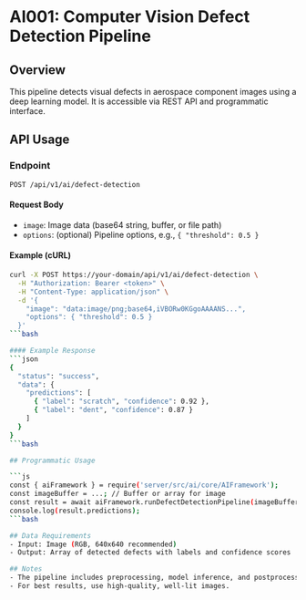 # AI001: Computer Vision Defect Detection Pipeline

## Overview
This pipeline detects visual defects in aerospace component images using a deep learning model. It
is accessible via REST API and programmatic interface.

## API Usage

### Endpoint
`POST /api/v1/ai/defect-detection`

#### Request Body
- `image`: Image data (base64 string, buffer, or file path)
- `options`: (optional) Pipeline options, e.g., `{ "threshold": 0.5 }`

#### Example (cURL)
```sh
curl -X POST https://your-domain/api/v1/ai/defect-detection \
  -H "Authorization: Bearer <token>" \
  -H "Content-Type: application/json" \
  -d '{
    "image": "data:image/png;base64,iVBORw0KGgoAAAANS...",
    "options": { "threshold": 0.5 }
  }'
```bash

#### Example Response
```json
{
  "status": "success",
  "data": {
    "predictions": [
      { "label": "scratch", "confidence": 0.92 },
      { "label": "dent", "confidence": 0.87 }
    ]
  }
}
```bash

## Programmatic Usage

```js
const { aiFramework } = require('server/src/ai/core/AIFramework');
const imageBuffer = ...; // Buffer or array for image
const result = await aiFramework.runDefectDetectionPipeline(imageBuffer, { threshold: 0.5 });
console.log(result.predictions);
```bash

## Data Requirements
- Input: Image (RGB, 640x640 recommended)
- Output: Array of detected defects with labels and confidence scores

## Notes
- The pipeline includes preprocessing, model inference, and postprocessing (confidence filtering).
- For best results, use high-quality, well-lit images.

